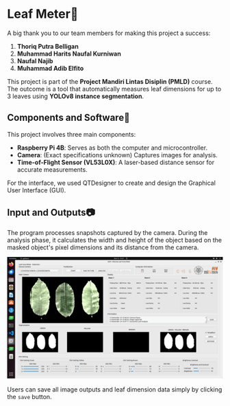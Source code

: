 # Leaf Meter🍃
A big thank you to our team members for making this project a success:
1. **Thoriq Putra Belligan**
2. **Muhammad Harits Naufal Kurniwan**
3. **Naufal Najib**
4. **Muhammad Adib Elfito**

This project is part of the **Project Mandiri Lintas Disiplin (PMLD)** course. The outcome is a tool that automatically measures leaf dimensions for up to 3 leaves using **YOLOv8 instance segmentation**.

## Components and Software🔩
This project involves three main components:
- **Raspberry Pi 4B**: Serves as both the computer and microcontroller.
- **Camera**: (Exact specifications unknown) Captures images for analysis.
- **Time-of-Flight Sensor (VL53L0X)**: A laser-based distance sensor for accurate measurements.

For the interface, we used QTDesigner to create and design the Graphical User Interface (GUI).

## Input and Outputs📷
The program processes snapshots captured by the camera. During the analysis phase, it calculates the width and height of the object based on the masked object's pixel dimensions and its distance from the camera.

<div align="center"> <img src="https://github.com/thoriqpb/Leaf-Meter/blob/main/images/GUI_display.jpg" alt="GUI Display" width="600"> </div>

Users can save all image outputs and leaf dimension data simply by clicking the `save` button.
